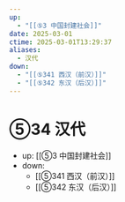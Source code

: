 ```yaml
---
up:
  - "[[⑤3 中国封建社会]]"
date: 2025-03-01
ctime: 2025-03-01T13:29:37
aliases:
  - 汉代
down:
  - "[[⑤341 西汉（前汉）]]"
  - "[[⑤342 东汉（后汉）]]"
---
```


# ⑤34 汉代

- up: [[⑤3 中国封建社会]]
- down:	
	- [[⑤341 西汉（前汉）]]
	- [[⑤342 东汉（后汉）]]
	

